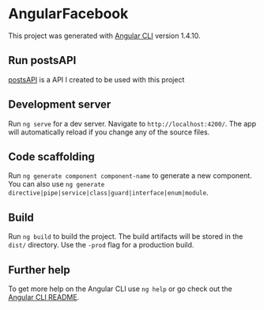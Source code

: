 # AngularFacebook

This project was generated with [Angular CLI](https://github.com/angular/angular-cli) version 1.4.10.

## Run postsAPI

[postsAPI](https://github.com/otadewosjan/postsAPI/tree/posts-get) is a API I created to be used with this project

## Development server

Run `ng serve` for a dev server. Navigate to `http://localhost:4200/`. The app will automatically reload if you change any of the source files.

## Code scaffolding

Run `ng generate component component-name` to generate a new component. You can also use `ng generate directive|pipe|service|class|guard|interface|enum|module`.

## Build

Run `ng build` to build the project. The build artifacts will be stored in the `dist/` directory. Use the `-prod` flag for a production build.

## Further help

To get more help on the Angular CLI use `ng help` or go check out the [Angular CLI README](https://github.com/angular/angular-cli/blob/master/README.md).
